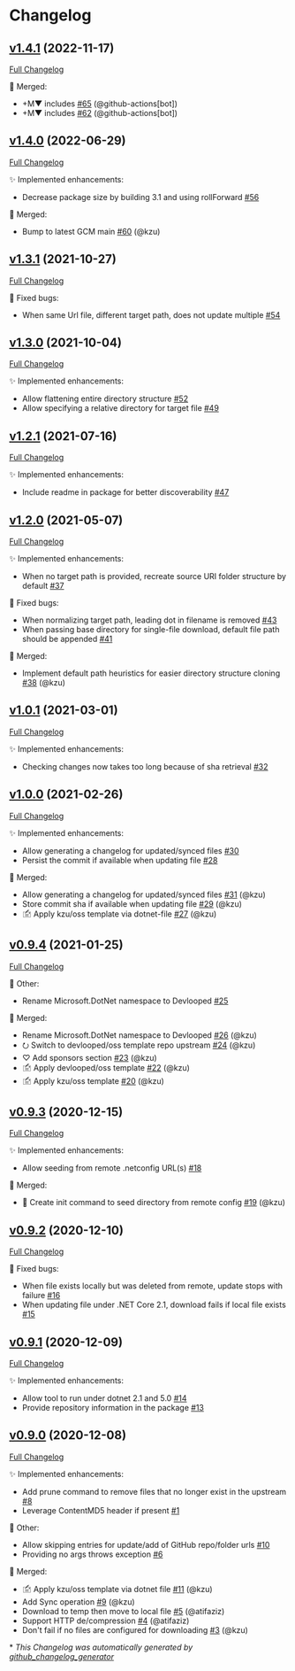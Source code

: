 # Changelog

## [v1.4.1](https://github.com/devlooped/dotnet-file/tree/v1.4.1) (2022-11-17)

[Full Changelog](https://github.com/devlooped/dotnet-file/compare/v1.4.0...v1.4.1)

:twisted_rightwards_arrows: Merged:

- +M▼ includes [\#65](https://github.com/devlooped/dotnet-file/pull/65) (@github-actions[bot])
- +M▼ includes [\#62](https://github.com/devlooped/dotnet-file/pull/62) (@github-actions[bot])

## [v1.4.0](https://github.com/devlooped/dotnet-file/tree/v1.4.0) (2022-06-29)

[Full Changelog](https://github.com/devlooped/dotnet-file/compare/v1.3.1...v1.4.0)

:sparkles: Implemented enhancements:

- Decrease package size by building 3.1 and using rollForward [\#56](https://github.com/devlooped/dotnet-file/issues/56)

:twisted_rightwards_arrows: Merged:

- Bump to latest GCM main [\#60](https://github.com/devlooped/dotnet-file/pull/60) (@kzu)

## [v1.3.1](https://github.com/devlooped/dotnet-file/tree/v1.3.1) (2021-10-27)

[Full Changelog](https://github.com/devlooped/dotnet-file/compare/v1.3.0...v1.3.1)

:bug: Fixed bugs:

- When same Url file, different target path, does not update multiple [\#54](https://github.com/devlooped/dotnet-file/issues/54)

## [v1.3.0](https://github.com/devlooped/dotnet-file/tree/v1.3.0) (2021-10-04)

[Full Changelog](https://github.com/devlooped/dotnet-file/compare/v1.2.1...v1.3.0)

:sparkles: Implemented enhancements:

- Allow flattening entire directory structure [\#52](https://github.com/devlooped/dotnet-file/issues/52)
- Allow specifying a relative directory for target file [\#49](https://github.com/devlooped/dotnet-file/issues/49)

## [v1.2.1](https://github.com/devlooped/dotnet-file/tree/v1.2.1) (2021-07-16)

[Full Changelog](https://github.com/devlooped/dotnet-file/compare/v1.2.0...v1.2.1)

:sparkles: Implemented enhancements:

- Include readme in package for better discoverability [\#47](https://github.com/devlooped/dotnet-file/issues/47)

## [v1.2.0](https://github.com/devlooped/dotnet-file/tree/v1.2.0) (2021-05-07)

[Full Changelog](https://github.com/devlooped/dotnet-file/compare/v1.0.1...v1.2.0)

:sparkles: Implemented enhancements:

- When no target path is provided, recreate source URI folder structure by default [\#37](https://github.com/devlooped/dotnet-file/issues/37)

:bug: Fixed bugs:

- When normalizing target path, leading dot in filename is removed [\#43](https://github.com/devlooped/dotnet-file/issues/43)
- When passing base directory for single-file download, default file path should be appended [\#41](https://github.com/devlooped/dotnet-file/issues/41)

:twisted_rightwards_arrows: Merged:

- Implement default path heuristics for easier directory structure cloning [\#38](https://github.com/devlooped/dotnet-file/pull/38) (@kzu)

## [v1.0.1](https://github.com/devlooped/dotnet-file/tree/v1.0.1) (2021-03-01)

[Full Changelog](https://github.com/devlooped/dotnet-file/compare/v1.0.0...v1.0.1)

:sparkles: Implemented enhancements:

- Checking changes now takes too long because of sha retrieval [\#32](https://github.com/devlooped/dotnet-file/issues/32)

## [v1.0.0](https://github.com/devlooped/dotnet-file/tree/v1.0.0) (2021-02-26)

[Full Changelog](https://github.com/devlooped/dotnet-file/compare/v0.9.4...v1.0.0)

:sparkles: Implemented enhancements:

- Allow generating a changelog for updated/synced files [\#30](https://github.com/devlooped/dotnet-file/issues/30)
- Persist the commit if available when updating file [\#28](https://github.com/devlooped/dotnet-file/issues/28)

:twisted_rightwards_arrows: Merged:

- Allow generating a changelog for updated/synced files [\#31](https://github.com/devlooped/dotnet-file/pull/31) (@kzu)
- Store commit sha if available when updating file [\#29](https://github.com/devlooped/dotnet-file/pull/29) (@kzu)
- 🖆 Apply kzu/oss template via dotnet-file [\#27](https://github.com/devlooped/dotnet-file/pull/27) (@kzu)

## [v0.9.4](https://github.com/devlooped/dotnet-file/tree/v0.9.4) (2021-01-25)

[Full Changelog](https://github.com/devlooped/dotnet-file/compare/v0.9.3...v0.9.4)

:hammer: Other:

- Rename Microsoft.DotNet namespace to Devlooped [\#25](https://github.com/devlooped/dotnet-file/issues/25)

:twisted_rightwards_arrows: Merged:

- Rename Microsoft.DotNet namespace to Devlooped [\#26](https://github.com/devlooped/dotnet-file/pull/26) (@kzu)
- ⭮ Switch to devlooped/oss template repo upstream [\#24](https://github.com/devlooped/dotnet-file/pull/24) (@kzu)
- ♡ Add sponsors section [\#23](https://github.com/devlooped/dotnet-file/pull/23) (@kzu)
- 🖆 Apply devlooped/oss template [\#22](https://github.com/devlooped/dotnet-file/pull/22) (@kzu)
- 🖆 Apply kzu/oss template [\#20](https://github.com/devlooped/dotnet-file/pull/20) (@kzu)

## [v0.9.3](https://github.com/devlooped/dotnet-file/tree/v0.9.3) (2020-12-15)

[Full Changelog](https://github.com/devlooped/dotnet-file/compare/v0.9.2...v0.9.3)

:sparkles: Implemented enhancements:

- Allow seeding from remote .netconfig URL\(s\) [\#18](https://github.com/devlooped/dotnet-file/issues/18)

:twisted_rightwards_arrows: Merged:

- 🌱 Create init command to seed directory from remote config  [\#19](https://github.com/devlooped/dotnet-file/pull/19) (@kzu)

## [v0.9.2](https://github.com/devlooped/dotnet-file/tree/v0.9.2) (2020-12-10)

[Full Changelog](https://github.com/devlooped/dotnet-file/compare/v0.9.1...v0.9.2)

:bug: Fixed bugs:

- When file exists locally but was deleted from remote, update stops with failure [\#16](https://github.com/devlooped/dotnet-file/issues/16)
- When updating file under .NET Core 2.1, download fails if local file exists [\#15](https://github.com/devlooped/dotnet-file/issues/15)

## [v0.9.1](https://github.com/devlooped/dotnet-file/tree/v0.9.1) (2020-12-09)

[Full Changelog](https://github.com/devlooped/dotnet-file/compare/v0.9.0...v0.9.1)

:sparkles: Implemented enhancements:

- Allow tool to run under dotnet 2.1 and 5.0 [\#14](https://github.com/devlooped/dotnet-file/issues/14)
- Provide repository information in the package [\#13](https://github.com/devlooped/dotnet-file/issues/13)

## [v0.9.0](https://github.com/devlooped/dotnet-file/tree/v0.9.0) (2020-12-08)

[Full Changelog](https://github.com/devlooped/dotnet-file/compare/6b935124cbe1c9268fb616a065582f7ff58d37a4...v0.9.0)

:sparkles: Implemented enhancements:

- Add prune command to remove files that no longer exist in the upstream [\#8](https://github.com/devlooped/dotnet-file/issues/8)
- Leverage ContentMD5 header if present [\#1](https://github.com/devlooped/dotnet-file/issues/1)

:hammer: Other:

- Allow skipping entries for update/add of GitHub repo/folder urls [\#10](https://github.com/devlooped/dotnet-file/issues/10)
- Providing no args throws exception [\#6](https://github.com/devlooped/dotnet-file/issues/6)

:twisted_rightwards_arrows: Merged:

- 🖆 Apply kzu/oss template via dotnet file [\#11](https://github.com/devlooped/dotnet-file/pull/11) (@kzu)
- Add Sync operation [\#9](https://github.com/devlooped/dotnet-file/pull/9) (@kzu)
- Download to temp then move to local file [\#5](https://github.com/devlooped/dotnet-file/pull/5) (@atifaziz)
- Support HTTP de/compression [\#4](https://github.com/devlooped/dotnet-file/pull/4) (@atifaziz)
- Don't fail if no files are configured for downloading [\#3](https://github.com/devlooped/dotnet-file/pull/3) (@kzu)



\* *This Changelog was automatically generated by [github_changelog_generator](https://github.com/github-changelog-generator/github-changelog-generator)*
